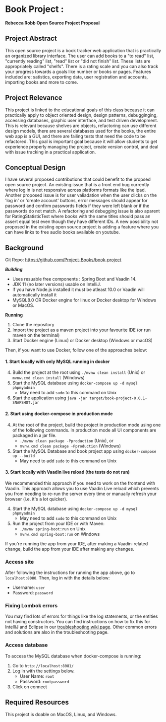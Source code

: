 # Book Project : 
**Rebecca Robb Open Source Project Proposal**

## Project Abstract
This open source project is a book tracker web application that is practically an organized library interface.
The user can add books to a "to read" list, "currently reading" list,
"read" list or "did not finish" list. These lists are appropriately called "shelfs". There is a rating scale and you can also 
track your progress towards a goals like number or books or pages. Features included are: satistics, exporting data,
user registration and accounts, importing books and more to come. 

## Project Relevance
This project is linked to the educational goals of this class because it can practically apply to
object oriented design, design patterns, debugginging, accessing databases, graphic user interface, and test driven development.
This is relevant because shelves are objects, refactoring can use different design models, there are several databases used for the books, 
the entire web app is a GUI, and there are failing tests that need the code to be refactored. 
This goal is important goal because it will allow students to get experience properly managing the project, 
create version control, and deal with issue tracking in a practical application. 

## Conceptual Design
I have several proposed contributions that could benefit to the propsed open source project. An existing issue that is a front end bug currently where log in is not responsive across platforms formats like the ipad. Another proposed issue is for user valiadation when the user clicks on the 'log in' or 'create account' buttons, error messages should appear for password and confirm passwords fields if they were left blank or if the passwords do not match. A refactoring and debugging issue is also aparent for RatingStatisticTest where books with the same titles should pass an assert equal test even though they have different IDs.
A new possibility not proposed in the existing open source project is adding a feature where you can have links to free audio books available on youtube. 

## Background
Git Repo: 
<https://github.com/Project-Books/book-project>

***Building***
- Uses resuable free components : Spring Boot and Vaadin 14.
- JDK 11 (no later versions) usable on IntelliJ.
- If you have Node.js installed it must be atleast 10.0 or Vaadin will automatically install it
- MySQL8.0 OR Docker engine for linux or Docker desktop for Windows or MacOS.

**Running**

1. Clone the repository
2. Import the project as a maven project into your favourite IDE (or run maven on the terminal)
3. Start Docker engine (Linux) or Docker desktop (Windows or macOS)
  
Then, if you want to use Docker, follow one of the approaches below:

#### 1. Start locally with only MySQL running in docker

4. Build the project at the root using `./mvnw clean install` (Unix) or `mvnw.cmd clean install` (Windows)
5. Start the MySQL database using `docker-compose up -d mysql phpmyadmin`
    - May need to add `sudo` to this command on Unix
6. Start the application using `java -jar target/book-project-0.0.1-SNAPSHOT.jar` 

#### 2. Start using docker-compose in production mode

4. At the root of the project, build the project in production mode using one of the following commands. In production mode all UI components are packaged in a jar file.
    - `./mvnw clean package -Pproduction` (Unix), or 
    - `mvnw.cmd clean package -Pproduction` (Windows)
5. Start the MySQL Database and book project app using `docker-compose up --build`
    - May need to add `sudo` to this command on Unix
    
#### 3. Start locally with Vaadin live reload (the tests do not run)

We recommended this approach if you need to work on the frontend with Vaadin. This approach allows you to use 
Vaadin Live reload which prevents you from needing to re-run the server every time or manually refresh your browser 
(i.e. it's a lot quicker). 

4. Start the MySQL database using `docker-compose up -d mysql phpmyadmin`
    - May need to add `sudo` to this command on Unix
5. Run the project from your IDE or with Maven:
    - `./mvnw spring-boot:run` on Unix
    - `mvnw.cmd spring-boot:run` on Windows
   
If you're running the app from your IDE, after making a Vaadin-related change, build the app from your IDE after making
any changes.

### Access site

After following the instructions for running the app above, go to `localhost:8080`. Then, log in with the details below:
- Username: `user`
- Password: `password`

### Fixing Lombok errors

You may find lots of errors for things like the log statements, or the entities not having constructors. 
You can find instructions on how to fix this for IntelliJ and Eclipse in our [troubleshooting wiki page](https://github.com/knjk04/book-project/wiki/Troubleshooting). 
Other common errors and solutions are also in the troubleshooting page.

### Access database

To access the MySQL database when docker-compose is running:

1. Go to `http://localhost:8081/`
2. Log in with the settings below.
    - User Name: `root`
    - Password: `rootpassword`
3. Click on connect


## Required Resources
This project is doable on MacOS, Linux, and Windows. 
